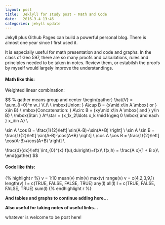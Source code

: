 ```yaml
---
layout: post
title:  Jeklyll for study post - Math and Code
date:   2016-3-4 13:46
categories: jekyll update
---
```


Jekyll plus Github Pages can build a powerful personal blog. There is almost one year since I first used it.

It is especially useful for math presentation and code and graphs. In the class of Geo 597, there are so many proofs and calculations, rules and principles needed to be taken in notes. Review them, or estabilsh the proofs by myself would largely improve the understandings.

#### Math like this:

Weighted linear combination:

$$
% gather means group and center
\begin{gather}
\hat{V} = \sum_{i=0}^n w_i V_i\\
\\
\mbox{Union: }  A\cup B = \{x\mid x\in A \mbox{ or } x\in B\} \\
\mbox{Concatenation: }  A\circ B  = \{xy\mid x\in A \mbox{ and } y\in B\} \\
\mbox{Star: }  A^\star  = \{x_1x_2\ldots x_k \mid  k\geq 0 \mbox{ and each } x_i\in A\} \\

\sin A \cos B = \frac{1}{2}\left[ \sin(A-B)+\sin(A+B) \right] \\
\sin A \sin B = \frac{1}{2}\left[ \sin(A-B)-\cos(A+B) \right] \\
\cos A \cos B = \frac{1}{2}\left[ \cos(A-B)+\cos(A+B) \right] \\

\frac{d}{dx}\left( \int_{0}^{x} f(u)\,du\right)=f(x)\\
f(x,h) = \frac{A x}{1 + B x}\\
\end{gather}
$$

#### Code like this:
{% highlight r %}
v = 1:10
mean(v)
min(v)
max(v)
range(v)
v = c(4,2,3,9,1)
length(v)
l = c(TRUE, FALSE, FALSE, TRUE)
any(l)
all(l)
l = c(TRUE, FALSE, FALSE, TRUE)
sum(l)
{% endhighlight r %}


**And tables and graphs to continue adding here...**

**Also useful for taking notes of useful links...**



whatever is welcome to be post here! 
